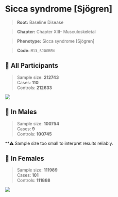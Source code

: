 # Sicca syndrome [Sjögren]

> **Root:** Baseline Disease  

> **Chapter:** Chapter XIII- Musculoskeletal  

> **Phenotype:** Sicca syndrome [Sjögren]  

> **Code:** `M13_SJOGREN`

## 🧪 All Participants  
> Sample size: **212743**  
> Cases: **110**  
> Controls: **212633**
<img src="/Disease/Figures/ALL/Baseline/M13_SJOGREN.png"/>
<CsvTable src="/public/Disease/Data/ALL/Baseline/LG_M13_SJOGREN.csv" label="🔍 View full results" />

## 👨 In Males  
> Sample size: **100754**  
> Cases: **9**  
> Controls: **100745**

**⚠️ Sample size too small to interpret results reliably.

## 👩 In Females  
> Sample size: **111989**  
> Cases: **101**  
> Controls: **111888**
<img src="/Disease/Figures/Female/Baseline/M13_SJOGREN.png"/>
<CsvTable src="/public/Disease/Data/Female/Baseline/LG_M13_SJOGREN.csv" label="🔍 View full results" />

